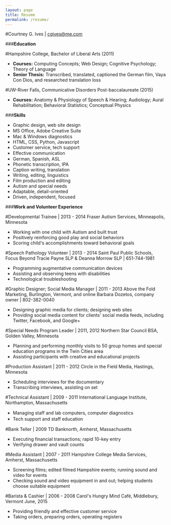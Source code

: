 ```yaml
---
layout: page
title: Resume
permalink: /resume/
---
```


#Courtney G. Ives | cgives@me.com

###**Education**

#Hampshire College, Bachelor of Liberal Arts (2011)

- **Courses:**
Computing Concepts; Web Design; Cognitive Psychology; Theory of Language
- **Senior Thesis:** Transcribed, translated, captioned the German film, Vaya Con Dios, and researched translation loss 

#UW-River Falls, Communicative Disorders Post-baccalaureate (2015)

- **Courses:** Anatomy & Physiology of Speech & Hearing; Audiology; Aural Rehabilitation; Behavioral Statistics; Conceptual Physics 

###**Skills**
- Graphic design, web site design
- MS Oﬃce, Adobe Creative Suite
- Mac & Windows diagnostics
- HTML, CSS, Python, Javascript
- Customer service, tech support
- Eﬀective communication
- German, Spanish, ASL
- Phonetic transcription, IPA
- Caption writing, translation 
- Writing, editing, linguistics
- Film production and editing
- Autism and special needs
- Adaptable, detail-oriented 
- Driven, independent, focused

###**Work and Volunteer Experience**

#Developmental Trainee | 2013 - 2014 
Fraser Autism Services, Minneapolis, Minnesota

- Working with one child with Autism and built trust
- Positively reinforcing good play and social behaviors
- Scoring child's accomplishments toward behavioral goals


#Speech Pathology Volunteer | 2013 - 2014 
Saint Paul Public Schools, Focus Beyond 
Tracie Payne SLP & Deanna Morrow SLP | 651-744-1981  

- Programming augmentative communication devices
- Assisting and observing teens with disabilities
- Technological troubleshooting
  
#Graphic Designer; Social Media Manager | 2011 - 2013 
Above the Fold Marketing, Burlington, Vermont, and online
Barbara Dozetos, company owner | 802-382-0040 

- Designing graphic media for clients; designing web sites
- Providing social media content for clients' social media feeds, including Twitter, Facebook, and Google+ 

#Special Needs Program Leader | 2011, 2012
Northern Star Council BSA, Golden Valley, Minnesota

- Planning and performing monthly visits to 50 group homes and special education programs in the Twin Cities area
- Assisting participants with creative and educational projects

#Production Assistant | 2011 - 2012
Circle in the Field Media, Hastings, Minnesota

- Scheduling interviews for the documentary
- Transcribing interviews, assisting on set

#Technical Assistant | 2009 - 2011
International Language Institute, Northampton, Massachusetts

- Managing staﬀ and lab computers, computer diagnostics
- Tech support and staﬀ education

#Bank Teller | 2009
TD Banknorth, Amherst, Massachusetts 

- Executing financial transactions; rapid 10-key entry
- Verifying drawer and vault counts 

#Media Assistant | 2007 - 2011
Hampshire College Media Services, Amherst, Massachusetts

- Screening films; edited filmed Hampshire events; running sound and video for events
- Checking sound and video equipment in and out; helping students choose suitable equipment

#Barista & Cashier | 2006 - 2008
Carol's Hungry Mind Café, Middlebury, Vermont 
June, 2015

- Providing friendly and effective customer service
- Taking orders, preparing orders, operating registers
